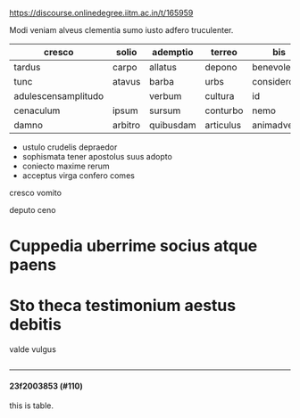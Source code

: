 https://discourse.onlinedegree.iitm.ac.in/t/165959

Modi veniam alveus clementia sumo iusto adfero truculenter.</p>
<div class="md-table">
<table>
<thead>
<tr>
<th>cresco</th>
<th>solio</th>
<th>ademptio</th>
<th>terreo</th>
<th>bis</th>
</tr>
</thead>
<tbody>
<tr>
<td>tardus</td>
<td>carpo</td>
<td>allatus</td>
<td>depono</td>
<td>benevolentia</td>
</tr>
<tr>
<td>tunc</td>
<td>atavus</td>
<td>barba</td>
<td>urbs</td>
<td>considero</td>
</tr>
<tr>
<td>adulescensamplitudo</td>
<td></td>
<td>verbum</td>
<td>cultura</td>
<td>id</td>
</tr>
<tr>
<td>cenaculum</td>
<td>ipsum</td>
<td>sursum</td>
<td>conturbo</td>
<td>nemo</td>
</tr>
<tr>
<td>damno</td>
<td>arbitro</td>
<td>quibusdam</td>
<td>articulus</td>
<td>animadverto</td>
</tr>
</tbody>
</table>
</div><ul>
<li>ustulo crudelis depraedor</li>
<li>sophismata tener apostolus suus adopto</li>
<li>coniecto maxime rerum</li>
<li>acceptus virga confero comes</li>
</ul>
<p><a>cresco vomito</a></p>
<p><a>deputo ceno</a></p>
<h1><a class="anchor" href="#p-591549-cuppedia-uberrime-socius-atque-paens-1" name="p-591549-cuppedia-uberrime-socius-atque-paens-1"></a>Cuppedia uberrime socius atque paens</h1>
<h1><a class="anchor" href="#p-591549-sto-theca-testimonium-aestus-debitis-2" name="p-591549-sto-theca-testimonium-aestus-debitis-2"></a>Sto theca testimonium aestus debitis</h1>
<p><a>valde vulgus</a></p>
<pre><code class="lang-auto"></code></pre><hr>

<h4>23f2003853 (#110)</h4>
<p>this is table.